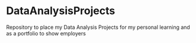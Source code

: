 # DataAnalysisProjects
 Repository to place my Data Analysis Projects for my personal learning and as a portfolio to show employers
